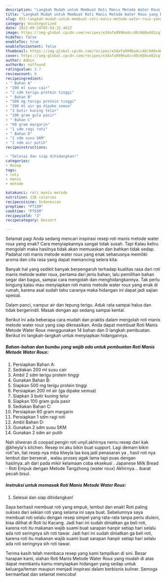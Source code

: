 ```yaml
---
description: "Langkah Mudah untuk Membuat Roti Manis Metode Water Roux yang Bikin Ngiler, Buat Buka Puasa Bisa Manjain Lidah"
title: "Langkah Mudah untuk Membuat Roti Manis Metode Water Roux yang Bikin Ngiler, Buat Buka Puasa Bisa Manjain Lidah"
slug: 931-langkah-mudah-untuk-membuat-roti-manis-metode-water-roux-yang-bikin-ngiler-buat-buka-puasa-bisa-manjain-lidah
category: Uncategorized
date: 2022-09-24T05:54:32.462Z
image: https://img-global.cpcdn.com/recipes/e3dafa9996a4cc40/680x482cq70/roti-manis-metode-water-roux-foto-resep-utama.jpg
hideToc: false
enableToc: true
enableTocContent: false
thumbnail: https://img-global.cpcdn.com/recipes/e3dafa9996a4cc40/680x482cq70/roti-manis-metode-water-roux-foto-resep-utama.jpg
cover: https://img-global.cpcdn.com/recipes/e3dafa9996a4cc40/680x482cq70/roti-manis-metode-water-roux-foto-resep-utama.jpg
author: Admin
authorAv: notfound
ratingvalue: 3.7
reviewcount: 8
recipeingredient:
- " Bahan A"
- "200 ml susu cair"
- "2 sdm terigu protein tinggi"
- " Bahan B"
- "500 mg terigu protein tinggi"
- "200 ml air ga dipake semua"
- "3 butir kuning telur"
- "100 gram gula pasir"
- " Bahan C"
- "60 gram margarin"
- "1 sdm ragi roti"
- " Bahan D"
- "2 sdm susu SKM"
- "2 sdm air putih"
recipeinstructions:

- "Selesai dan siap dihidangkan!"
categories:
- Resep
tags:
- roti
- manis
- metode

katakunci: roti manis metode 
nutrition: 138 calories
recipecuisine: Indonesian
preptime: "PT15M"
cooktime: "PT55M"
recipeyield: "3"
recipecategory: Dessert

---
```



Selamat pagi Anda sedang mencari inspirasi resep roti manis metode water roux yang enak? Cara menyiapkannya sangat tidak susah. Tapi Kalau keliru mengolah maka hasilnya tidak akan memuaskan dan bahkan tidak sedap. Padahal roti manis metode water roux yang enak seharusnya memiliki aroma dan cita rasa yang dapat memancing selera kita.


Banyak hal yang sedikit banyak berpengaruh terhadap kualitas rasa dari roti manis metode water roux, pertama dari jenis bahan, lalu pemilihan bahan segar dan bagus, sampai cara mengolah dan menghidangkannya. Tak perlu bingung kalau mau menyiapkan roti manis metode water roux yang enak di rumah, karena asal sudah tahu caranya maka hidangan ini dapat jadi sajian spesial.

Dalam panci, campur air dan tepung terigu. Aduk rata sampai halus dan tidak bergerindil. Masak dengan api sedang sampai kental.


Berikut ini ada beberapa cara mudah dan praktis dalam mengolah roti manis metode water roux yang siap dikreasikan. Anda dapat membuat Roti Manis Metode Water Roux menggunakan 14 bahan dan 0 langkah pembuatan. Berikut ini langkah-langkah untuk menyiapkan hidangannya.

<!--inarticleads1-->

##### Bahan-bahan dan bumbu yang wajib ada untuk pembuatan Roti Manis Metode Water Roux:

1. Persiapkan  Bahan A:
1. Sediakan 200 ml susu cair
1. Ambil 2 sdm terigu protein tinggi
1. Gunakan  Bahan B:
1. Siapkan 500 mg terigu protein tinggi
1. Persiapkan 200 ml air (ga dipake semua)
1. Siapkan 3 butir kuning telur
1. Siapkan 100 gram gula pasir
1. Sediakan  Bahan C:
1. Persiapkan 60 gram margarin
1. Persiapkan 1 sdm ragi roti
1. Ambil  Bahan D:
1. Gunakan 2 sdm susu SKM
1. Gunakan 2 sdm air putih


Nah sliweran di coopad pengin roti unyil.akhirnya nemu resep dari kak @kheyla&#39;s kitchen. Resep ini aku bikin buat support. Lagi demam bikin roti&#34;an, liat resep nya mba kheyla laa koq jadi penasaran ya , hasil roti nya lembut dan berserat , walau proses agak lama tapi puas dengan hasilnya..ah dari pada mikir kelamaan coba eksekusi . Japanese Milk Bread - Roti Empuk dengan Metode Tangzhong (water roux) Akhirnya… ibarat pecah bisul. 

<!--inarticleads2-->

##### Instruksi untuk memasak Roti Manis Metode Water Roux:


1. Selesai dan siap dihidangkan!

Saya berhasil membuat roti yang empuk, lembut dan enak! Roti paling sukses dari sekian roti yang selama ini saya buat. Sebelumnya saya membuat roti selalu dengan resep simpel yang rata-rata tanpa perlu diuleni, bisa dilihat di Roti Isi Kacang. Jadi hari ini sudah diniatkan ga beli roti, karena roti itu makanan wajib suami buat sarapan hanpir setiap hari selalu ada roti seringnya sih roti tawar. Jadi hari ini sudah diniatkan ga beli roti, karena roti itu makanan wajib suami buat sarapan hanpir setiap hari selalu ada roti seringnya sih roti tawar. 

Terima kasih telah membaca resep yang kami tampilkan di sini. Besar harapan kami, olahan Roti Manis Metode Water Roux yang mudah di atas dapat membantu kamu menyiapkan hidangan yang sedap untuk keluarga/teman maupun menjadi inspirasi dalam berbisnis kuliner. Semoga bermanfaat dan selamat mencoba!
